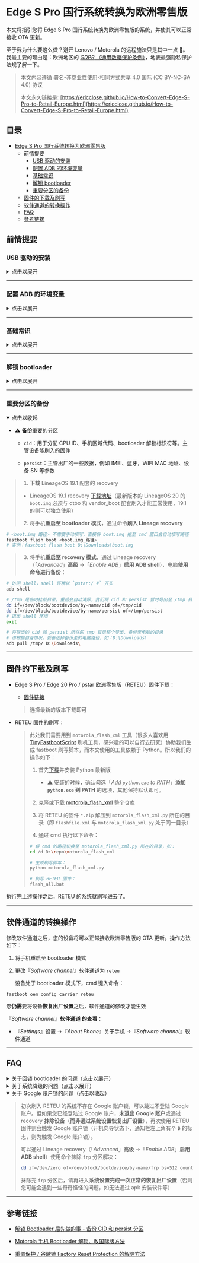 # Edge S Pro 国行系统转换为欧洲零售版

本文将指引您将 Edge S Pro 国行系统转换为欧洲零售版的系统，并使其可以正常接收 OTA 更新。

至于我为什么要这么做？避开 Lenovo / Motorola 的远程施法只是其中一点 🤣。我最主要的理由是：欧洲地区的 [*GDPR* （通用数据保护条例）](https://en.wikipedia.org/wiki/General_Data_Protection_Regulation)，地表最强隐私保护法规了解一下。

> 本文内容遵循 署名-非商业性使用-相同方式共享 4.0 国际 (CC BY-NC-SA 4.0) 协议
> 
> 本文永久链接是: [https://ericclose.github.io/How-to-Convert-Edge-S-Pro-to-Retail-Europe.html](https://ericclose.github.io/How-to-Convert-Edge-S-Pro-to-Retail-Europe.html)

## 目录

- [Edge S Pro 国行系统转换为欧洲零售版](#edge-s-pro-国行系统转换为欧洲零售版)
  - [前情提要](#前情提要)
    - [USB 驱动的安装](#usb-驱动的安装)
    - [配置 ADB 的环境变量](#配置-adb-的环境变量)
    - [基础常识](#基础常识)
    - [解锁 bootloader](#解锁-bootloader)
    - [重要分区的备份](#重要分区的备份)
  - [固件的下载及刷写](#固件的下载及刷写)
  - [软件通道的转换操作](#软件通道的转换操作)
  - [FAQ](#faq)
  - [参考链接](#参考链接)

## 前情提要

### USB 驱动的安装

<details>
    <summary>点击以展开</summary>

* 请确保已正确**安装 Motorola USB 驱动**
  
  * [官网](https://en-gb.support.motorola.com/app/usb-drivers) 
  
  > 官方版本在缺乏某些运行环境（如 `Visual C++` 等）的情况下，Windows 上安装可能会报错，安装不上（且无有效提示信息）
  
  * [Motorola-USB-Drivers-win](https://github.com/ericclose/Motorola-USB-Drivers-win)
  
  > **推荐**，该版本无需依赖运行环境库也可以正常安装（仅需 Windows 10 v1607 及以上版本）。是我从 [Google USB 驱动](https://developer.android.com/studio/run/win-usb) 和 [Motorola Rescue and Smart Assistant](https://en-gb.support.motorola.com/app/answers/detail/a_id/158726) 提取而来，克隆或下载整个仓库，通过**以管理员模式运行** bat 脚本，即可完成驱动的安装）

</details>

---

### 配置 ADB 的环境变量

<details>
    <summary>点击以展开</summary>

* 配置 ADB 的环境变量的步骤
  
  * [ADB 下载](https://dl.google.com/android/repository/platform-tools_r33.0.3-windows.zip)
  
  * ADB 环境变量的配置方法：
    
    > Windows 10 及以上版本：按下 Win 键，键入 「environment variables」或『环境变量』，搜索预览结果选择**编辑系统环境变量**；『环境变量』→ 双击「系统变量」中的『PATH』→ 『新建』，在文本框输入 `adb.exe` **所在目录的绝对路径**，如『`D:\Program Files\platform-tools`』，最后保存即可。

</details>

---

### 基础常识

<details>
    <summary>点击以展开</summary>

* 知悉**启用 USB 调试**的方法
  
  > 『*Settings*』设置 →『*About Phone*』关于手机 → 快速连续点击『*Build number*』版本号，直至提示已启用开发者选项；
  > 
  > 『*Settings*』设置 →『*System*』系统 →『*Developer options*』开发者选项 →『*USB debugging*』USB 调试

* 知悉如何将手机**启动至 bootloader 模式**
  
  > * 方法 1：设备处于关机状态下，长按『电源键』&『音量 -』，直至设备启动至 bootloader 模式后即可松开按键
  > 
  > * 方法 2：设备启用 USB 调试之后，用数据线将手机与电脑连接，通过 cmd 执行命令 `adb reboot bootloader` 重启至 bootloader 模式

* 知悉如何将手机**启动至 recovery 模式**
  
  > * 方法 1：设备处于关机状态下，长按『电源键』&『音量 +』，直至设备启动至 recovery 模式后即可松开按键
  > 
  > * 方法 2：设备启用 USB 调试之后，用数据线将手机与电脑连接，通过 cmd 执行命令 `adb reboot recovery` 重启至 recovery 模式

</details>

---

### 解锁 bootloader

<details>
    <summary>点击以展开</summary>

* 请确保设备已经**解锁 bootloader**
  
  > 解锁 Motorola 设备的 bootloader 有以下影响，请自行决定是否解锁：
  > 
  > * 原则上意味着**放弃保修资格**
  > 
  > * 解锁操作将会**清除设备数据**
  > 
  > * 解锁 bootloader 后设备 **DRM 等级**将从 L1 **降低**至 L3（目前发现**欧版更新至 Android 13 又恢复成 L1**）
  > 
  > * 解锁后**设备启动**将会提示“**设备已解锁 bootloader**”
  
  * [解锁 bootloader - Motorola 官网](https://en-gb.support.motorola.com/app/standalone/bootloader/unlock-your-device-a)

</details>

---

### 重要分区的备份

<details open>
    <summary>点击以收起</summary>

* ⚠️ **备份**重要的分区
  
  * `cid`：用于分配 CPU ID、手机区域代码、bootloader 解锁标识符等。主管设备能刷入的固件
  
  * `persist`：主管出厂的一些数据，例如 IMEI、蓝牙，WIFI MAC 地址、设备 SN 等参数

> 1. **下载** LineageOS 19.1 配套的 recovery
> * LineageOS 19.1 recovery [下载地址](https://web.archive.org/web/20230707083131if_/https://gemmei.ftp.acc.umu.se/mirror/lineageos/full/pstar/20230606/boot.img)（最新版本的 LineageOS 20 的 `boot.img` 必须与 dtbo 和 vendor_boot 配套刷入才能正常使用，19.1 的则可以独立使用）
>
> 2. 将手机**重启至 bootloader 模式**，通过命令**刷入 Lineage recovery**

```bash
# <boot.img_路径> 不需要手动填写，直接将 boot.img 拖至 cmd 窗口会自动填写路径
fastboot flash boot <boot.img_路径>
# 实例：fastboot flash boot D:\Downloads\boot.img
```

> 3. 将手机**重启至 recovery 模式**，通过 Lineage recovery（「*Advanced*」**高级** →「*Enable ADB*」**启用 ADB shell**），电脑**使用命令进行备份**：

```bash
# 访问 shell，shell 环境以 `pstar:/ #` 开头
adb shell

# /tmp 是临时挂载目录，重启会自动清除，我们将 cid 和 persist 暂时导出至 /tmp 目录
dd if=/dev/block/bootdevice/by-name/cid of=/tmp/cid
dd if=/dev/block/bootdevice/by-name/persist of=/tmp/persist
# 退出 shell 环境
exit

# 将导出的 cid 和 persist 所在的 tmp 目录整个导出，备份至电脑的目录
# 请根据自身情况，妥善选择备份至的电脑路径，如：D:\Downloads\
adb pull /tmp/ D:\Downloads\
```

</details>

---

## 固件的下载及刷写

* Edge S Pro / Edge 20 Pro / pstar 欧洲零售版（RETEU）固件下载：
  
  * [固件链接](https://mirrors.lolinet.com/firmware/motorola/pstar/official/RETEU/)
  
  > 选择最新的版本下载即可

* RETEU 固件的刷写：
  
  > 此处我们需要用到 `motorola_flash_xml` 工具（很多人喜欢用 [TinyFastbootScript](https://mirrors.lolinet.com/software/windows/TinyFastbootScript/) 刷机工具，感兴趣的可以自行去研究）协助我们生成 fastboot 刷写脚本，而本文使用的工具依赖于 Python。所以我们的操作如下：
  > 
  > 1. 首先[下载](https://www.python.org/downloads/)并安装 Python 最新版
  >    
  >    * ⚠️ 安装的时候，确认勾选「*Add `python.exe` to PATH*」**添加 `python.exe` 到 PATH** 的选项，其他保持默认即可。
  > 
  > 2. 克隆或下载 [motorola_flash_xml](https://gitlab.com/ThomasHastings/motorola_flash_xml) 整个仓库
  > 
  > 3. 将 RETEU 的固件 `*.zip` 解压到 `motorola_flash_xml.py` 所在的目录（即 `flashfile.xml` 与 `motorola_flash_xml.py` 处于同一目录）
  > 
  > 4. 通过 cmd 执行以下命令：
  > 
  > ```bash
  > # 将 cmd 的路径切换至 motorola_flash_xml.py 所在的目录，如：
  > cd /d D:\repo\motorola_flash_xml
  > 
  > # 生成刷写脚本：
  > python motorola_flash_xml.py
  > 
  > # 刷写 RETEU 固件：
  > flash_all.bat
  > ```

执行完上述操作之后，RETEU 的系统就刷写进去了。

---

## 软件通道的转换操作

修改软件通道之后，您的设备将可以正常接收欧洲零售版的 OTA 更新。操作方法如下：

1. 将手机重启至 bootloader 模式

2. 更改『*Software channel*』软件通道为 `reteu`
   
   设备处于 bootloader 模式下，cmd 键入命令：

```batch
fastboot oem config carrier reteu
```

您**仍需**要将设备**恢复出厂设置**之后，软件通道的修改才能生效

『*Software channel*』**软件通道 的查看**：

* 『*Settings*』设置 →『*About Phone*』关于手机 →『*Software channel*』软件通道

---

## FAQ

<details>
    <summary>关于回锁 bootloader 的问题（点击以展开）</summary>

> Motorola 零售机的 bootloader 有三种模式：
> 
> * `oem_locked`：bootloader 的出厂状态
> 
> * `flashing_unlocked`：解锁 bootloader 后的状态
> 
> * `flashing_locked`：通过命令回锁的状态。
> 
> **回锁**（`flashing_locked`）有以下影响：
> 
> * **回锁**不能恢复您的保修资格（因为 bootloader 状态与出厂不符），且并**不能恢复 DRM 等级**；
> 
> * 如果您刷的是**匹配地区的官方固件**（且**未经任何修改**，如未装 Magisk 等），**回锁**您**可能仍能正常启动**；
> 
> * 但如若刷了**其他区域的固件**或**第三方固件**，**回锁可能只会直接导致变砖**；
> 
> * **回锁**可能会导致您**无法通过官方的解锁方法再次解锁 bootloader**

</details>

<details>
    <summary>关于系统降级的问题（点击以展开）</summary>

> * Motorola 全部机型的 **Bootloader** 和**基带** (*Baseband Part*) 部分存在熔丝级防降级机制，刷入之后**很可能无法降级回许久未更新的国行系统**。
> 
> * 多数情况下，**基带版本降级**可能会导致**设备 IMEI 丢失**或**手机信号丢失**的情况，**更新版本后则可恢复正常**。

</details>

<details open>
    <summary>关于 Google 账户锁的问题（点击以收起）</summary>

> 初次刷入 RETEU 的系统不存在 Google 账户锁，可以跳过不登陆 Google 账户。但如果您已经登陆过 Google 账户，**未退出 Google 账户**或通过 recovery **抹除设备**（**而非通过系统设置恢复出厂设置**），再次使用 RETEU 固件则会触发 Google 账户锁（开机向导状态下，通知栏左上角有个 `🔒` 的标志，则为触发 Google 账户锁）。
> 
> 可以通过 Lineage recovery（「*Advanced*」**高级** →「*Enable ADB*」**启用 ADB shell**）使用命令抹除 `frp` 分区解决：
> 
> ```bash
> dd if=/dev/zero of=/dev/block/bootdevice/by-name/frp bs=512 count=1024
> ```
> 
> 抹除完 `frp` 分区后，请再进入**系统设置完成一次正常的恢复出厂设置**（否则您可能会遇到一些奇奇怪怪的问题，如无法通过 apk 安装软件等）

</details>

---

## 参考链接

* [解锁 Bootloader 后先做的事 - 备份 CID 和 persist 分区](https://bbs.ixmoe.com/t/topic/27722)

* [Motorola 手机 Bootloader 解锁、改国际版方法](https://bbs.letitfly.me/d/1210)

* [重置保护 / 谷歌锁 Factory Reset Protection 的解除方法](https://bbs.letitfly.me/d/856)
